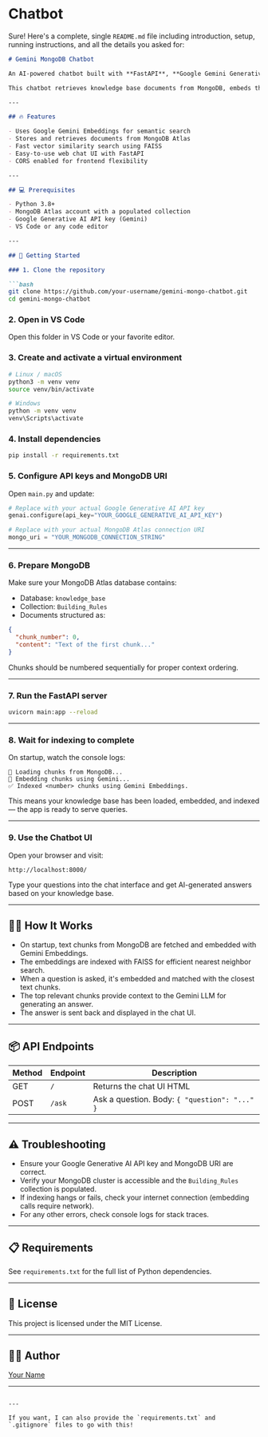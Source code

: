 # Chatbot
Sure! Here's a complete, single `README.md` file including introduction, setup, running instructions, and all the details you asked for:

````markdown
# Gemini MongoDB Chatbot

An AI-powered chatbot built with **FastAPI**, **Google Gemini Generative AI**, and **MongoDB**.

This chatbot retrieves knowledge base documents from MongoDB, embeds them using Gemini Embeddings, and uses FAISS for fast similarity search. When you ask a question, it finds the most relevant chunks and uses Gemini's language model to generate a precise answer.

---

## 🔥 Features

- Uses Google Gemini Embeddings for semantic search  
- Stores and retrieves documents from MongoDB Atlas  
- Fast vector similarity search using FAISS  
- Easy-to-use web chat UI with FastAPI  
- CORS enabled for frontend flexibility  

---

## 💻 Prerequisites

- Python 3.8+  
- MongoDB Atlas account with a populated collection  
- Google Generative AI API key (Gemini)  
- VS Code or any code editor  

---

## 🚀 Getting Started

### 1. Clone the repository

```bash
git clone https://github.com/your-username/gemini-mongo-chatbot.git
cd gemini-mongo-chatbot
````

### 2. Open in VS Code

Open this folder in VS Code or your favorite editor.

### 3. Create and activate a virtual environment

```bash
# Linux / macOS
python3 -m venv venv
source venv/bin/activate

# Windows
python -m venv venv
venv\Scripts\activate
```

### 4. Install dependencies

```bash
pip install -r requirements.txt
```

### 5. Configure API keys and MongoDB URI

Open `main.py` and update:

```python
# Replace with your actual Google Generative AI API key
genai.configure(api_key="YOUR_GOOGLE_GENERATIVE_AI_API_KEY")

# Replace with your actual MongoDB Atlas connection URI
mongo_uri = "YOUR_MONGODB_CONNECTION_STRING"
```

---

### 6. Prepare MongoDB

Make sure your MongoDB Atlas database contains:

* Database: `knowledge_base`
* Collection: `Building_Rules`
* Documents structured as:

```json
{
  "chunk_number": 0,
  "content": "Text of the first chunk..."
}
```

Chunks should be numbered sequentially for proper context ordering.

---

### 7. Run the FastAPI server

```bash
uvicorn main:app --reload
```

---

### 8. Wait for indexing to complete

On startup, watch the console logs:

```
🔄 Loading chunks from MongoDB...
🔎 Embedding chunks using Gemini...
✅ Indexed <number> chunks using Gemini Embeddings.
```

This means your knowledge base has been loaded, embedded, and indexed — the app is ready to serve queries.

---

### 9. Use the Chatbot UI

Open your browser and visit:

```
http://localhost:8000/
```

Type your questions into the chat interface and get AI-generated answers based on your knowledge base.

---

## 🧑‍💻 How It Works

* On startup, text chunks from MongoDB are fetched and embedded with Gemini Embeddings.
* The embeddings are indexed with FAISS for efficient nearest neighbor search.
* When a question is asked, it's embedded and matched with the closest text chunks.
* The top relevant chunks provide context to the Gemini LLM for generating an answer.
* The answer is sent back and displayed in the chat UI.

---

## 📦 API Endpoints

| Method | Endpoint | Description                                   |
| ------ | -------- | --------------------------------------------- |
| GET    | `/`      | Returns the chat UI HTML                      |
| POST   | `/ask`   | Ask a question. Body: `{ "question": "..." }` |

---

## ⚠️ Troubleshooting

* Ensure your Google Generative AI API key and MongoDB URI are correct.
* Verify your MongoDB cluster is accessible and the `Building_Rules` collection is populated.
* If indexing hangs or fails, check your internet connection (embedding calls require network).
* For any other errors, check console logs for stack traces.

---

## 📋 Requirements

See `requirements.txt` for the full list of Python dependencies.

---

## 📄 License

This project is licensed under the MIT License.

---

## 🙋‍♂️ Author

[Your Name](https://github.com/your-username)

---

```

---

If you want, I can also provide the `requirements.txt` and `.gitignore` files to go with this!
```
